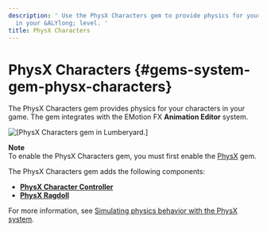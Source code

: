 ```yaml
---
description: ' Use the PhysX Characters gem to provide physics for your characters
  in your &ALYlong; level. '
title: PhysX Characters
---
```

# PhysX Characters {#gems-system-gem-physx-characters}

The PhysX Characters gem provides physics for your characters in your game\. The gem integrates with the EMotion FX **Animation Editor** system\. 

![\[PhysX Characters gem in Lumberyard.\]](/images/userguide/gems/physx/gems-system-physx-characters.png)

**Note**  
To enable the PhysX Characters gem, you must first enable the [PhysX](/docs/userguide/gems/builtin/physx.md) gem\.

The PhysX Characters gem adds the following components:
+  **[PhysX Character Controller](/docs/userguide/components/physx-character-controller.md)** 
+  **[PhysX Ragdoll](/docs/userguide/components/physx-ragdoll.md)** 

For more information, see [Simulating physics behavior with the PhysX system](/docs/userguide/nvidia/physx/intro.md)\.